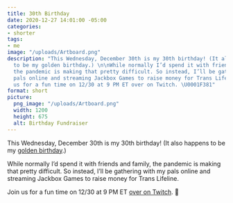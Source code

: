 ```yaml
---
title: 30th Birthday
date: 2020-12-27 14:01:00 -05:00
categories:
- shorter
tags:
- me
image: "/uploads/Artboard.png"
description: "This Wednesday, December 30th is my 30th birthday! (It also happens
  to be my golden birthday.) \n\nWhile normally I’d spend it with friends and family,
  the pandemic is making that pretty difficult. So instead, I’ll be gathering with
  pals online and streaming Jackbox Games to raise money for Trans Lifeline.\n\nJoin
  us for a fun time on 12/30 at 9 PM ET over on Twitch. \U0001F381"
format: short
picture:
  png_image: "/uploads/Artboard.png"
  width: 1200
  height: 675
  alt: Birthday Fundraiser
---
```


This Wednesday, December 30th is my 30th birthday! (It also happens to be my [golden birthday](https://www.urbandictionary.com/define.php?term=golden%20birthday).)

While normally I’d spend it with friends and family, the pandemic is making that pretty difficult. So instead, I’ll be gathering with my pals online and streaming Jackbox Games to raise money for Trans Lifeline.

Join us for a fun time on 12/30 at 9 PM ET [over on Twitch](https://twitch.tv/matthewbischoff). 🎁